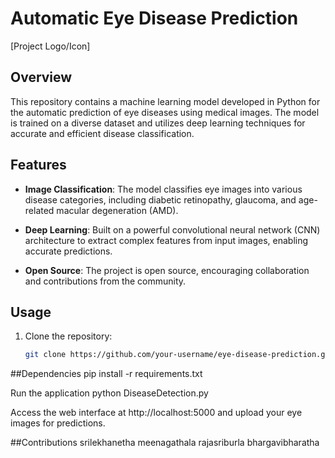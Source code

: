 # Automatic Eye Disease Prediction

[Project Logo/Icon]

## Overview

This repository contains a machine learning model developed in Python for the automatic prediction of eye diseases using medical images. The model is trained on a diverse dataset and utilizes deep learning techniques for accurate and efficient disease classification.

## Features

- **Image Classification**: The model classifies eye images into various disease categories, including diabetic retinopathy, glaucoma, and age-related macular degeneration (AMD).

- **Deep Learning**: Built on a powerful convolutional neural network (CNN) architecture to extract complex features from input images, enabling accurate predictions.

- **Open Source**: The project is open source, encouraging collaboration and contributions from the community.

## Usage

1. Clone the repository:

   ```bash
   git clone https://github.com/your-username/eye-disease-prediction.git
##Dependencies
pip install -r requirements.txt

Run the application
python DiseaseDetection.py

Access the web interface at http://localhost:5000 and upload your eye images for predictions.

##Contributions
srilekhanetha
meenagathala
rajasriburla
bhargavibharatha
